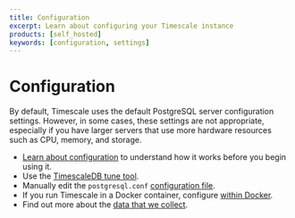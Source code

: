 ```yaml
---
title: Configuration
excerpt: Learn about configuring your Timescale instance
products: [self_hosted]
keywords: [configuration, settings]
---
```


# Configuration

By default, Timescale uses the default PostgreSQL server configuration
settings. However, in some cases, these settings are not appropriate, especially
if you have larger servers that use more hardware resources such as CPU, memory,
and storage.

*   [Learn about configuration][config] to understand how it works before you
    begin using it.
*   Use the [TimescaleDB tune tool][tstune-conf].
*   Manually edit the `postgresql.conf` [configuration file][postgresql-conf].
*   If you run Timescale in a Docker container, configure
    [within Docker][docker-conf].
*   Find out more about the [data that we collect][telemetry].

[config]: /timescaledb/:currentVersion:/how-to-guides/configuration/about-configuration
[docker-conf]: /timescaledb/:currentVersion:/how-to-guides/configuration/docker-config
[postgresql-conf]: /timescaledb/:currentVersion:/how-to-guides/configuration/postgres-config
[telemetry]: /timescaledb/:currentVersion:/how-to-guides/configuration/telemetry
[tstune-conf]: /timescaledb/:currentVersion:/how-to-guides/configuration/timescaledb-tune
